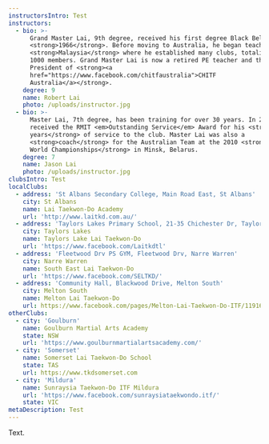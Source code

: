 ```yaml
---
instructorsIntro: Test
instructors:
  - bio: >-
      Grand Master Lai, 9th degree, received his first degree Black Belt in
      <strong>1966</strong>. Before moving to Australia, he began teaching in
      <strong>Malaysia</strong> where he established many clubs, totalising over
      1000 members. Grand Master Lai is now a retired PE teacher and the
      President of <strong><a
      href="https://www.facebook.com/chitfaustralia">CHITF
      Australia</a></strong>.
    degree: 9
    name: Robert Lai
    photo: /uploads/instructor.jpg
  - bio: >-
      Master Lai, 7th degree, has been training for over 30 years. In 2013, he
      received the RMIT <em>Outstanding Service</em> Award for his <strong>20
      years</strong> of service to the club. Master Lai was also a
      <strong>coach</strong> for the Australian Team at the 2010 <strong>ITF
      World Championships</strong> in Minsk, Belarus.
    degree: 7
    name: Jason Lai
    photo: /uploads/instructor.jpg
clubsIntro: Test
localClubs:
  - address: 'St Albans Secondary College, Main Road East, St Albans'
    city: St Albans
    name: Lai Taekwon-Do Academy
    url: 'http://www.laitkd.com.au/'
  - address: 'Taylors Lakes Primary School, 21-35 Chichester Dr, Taylors Lakes'
    city: Taylors Lakes
    name: Taylors Lake Lai Taekwon-Do
    url: 'https://www.facebook.com/Laitkdtl'
  - address: 'Fleetwood Drv PS GYM, Fleetwood Drv, Narre Warren'
    city: Narre Warren
    name: South East Lai Taekwon-Do
    url: 'https://www.facebook.com/SELTKD/'
  - address: 'Community Hall, Blackwood Drive, Melton South'
    city: Melton South
    name: Melton Lai Taekwon-Do
    url: https://www.facebook.com/pages/Melton-Lai-Taekwon-Do-ITF/119160461466076
otherClubs:
  - city: 'Goulburn'
    name: Goulburn Martial Arts Academy
    state: NSW
    url: 'https://www.goulburnmartialartsacademy.com/'
  - city: 'Somerset'
    name: Somerset Lai Taekwon-Do School
    state: TAS
    url: https://www.tkdsomerset.com
  - city: 'Mildura'
    name: Sunraysia Taekwon-Do ITF Mildura
    url: 'https://www.facebook.com/sunraysiataekwondo.itf/'
    state: VIC
metaDescription: Test
---
```

Text.
